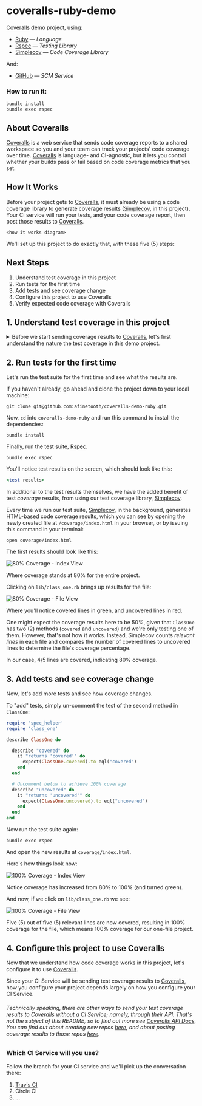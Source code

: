 # coveralls-ruby-demo

[Coveralls](https://coveralls.io/) demo project, using:

* [Ruby](https://www.ruby-lang.org/) — *Language*
* [Rspec](https://rspec.info/) — *Testing Library*
* [Simplecov](https://github.com/colszowka/simplecov) — *Code Coverage Library*

And:

* [GitHub](https://github.com/) — *SCM Service*

### How to run it:

```
bundle install
bundle exec rspec
```

## About Coveralls

[Coveralls](http://coveralls.io) is a web service that sends code coverage reports to a shared workspace so you and your team can track your projects' code coverage over time. [Coveralls](http://coveralls.io) is language- and CI-agnostic, but it lets you control whether your builds pass or fail based on code coverage metrics that you set.

## How It Works

Before your project gets to [Coveralls](http://coveralls.io), it must already be using a code coverage library to generate coverage results ([Simplecov](https://github.com/colszowka/simplecov), in this project). Your CI service will run your tests, and your code coverage report, then post those results to [Coveralls](http://coveralls.io).

```
<how it works diagram>
```

We'll set up this project to do exactly that, with these five (5) steps:

## Next Steps

1. Understand test coverage in this project
2. Run tests for the first time
3. Add tests and see coverage change
4. Configure this project to use Coveralls
5. Verify expected code coverage with Coveralls

## 1. Understand test coverage in this project

<details>
  <summary>Before we start sending coverage results to <a href="http://coveralls.io">Coveralls</a>, let's first understand the nature the test coverage in this demo project.</summary>


This is the totality of the code in this project:

```ruby
class ClassOne

  def self.covered
    "covered"
  end

  def self.uncovered
    "uncovered"
  end

end
```

And these are the tests:

```ruby
require 'spec_helper'
require 'class_one'

describe ClassOne do

  describe "covered" do
    it "returns 'covered'" do
      expect(ClassOne.covered).to eql("covered")
    end
  end

  # Uncomment below to achieve 100% coverage
  # describe "uncovered" do
  #   it "returns 'uncovered'" do
  #     expect(ClassOne.uncovered).to eql("uncovered")
  #   end
  # end
end
```

Notice that right now, only one of the two methods in `ClassOne` is being tested.
</details>

## 2. Run tests for the first time

Let's run the test suite for the first time and see what the results are.

If you haven't already, go ahead and clone the project down to your local machine:

```
git clone git@github.com:afinetooth/coveralls-demo-ruby.git
```

Now, `cd` into `coveralls-demo-ruby` and run this command to install the dependencies:

```
bundle install
```

Finally, run the test suite, [Rspec](https://rspec.info/).

```
bundle exec rspec
```

You'll notice test results on the screen, which should look like this:

```ruby
<test results>
```

In additional to the test results themselves, we have the added benefit of test _coverage_ results, from using our test coverage library, [Simplecov](https://github.com/colszowka/simplecov). 

Every time we run our test suite, [Simplecov](https://github.com/colszowka/simplecov), in the background, generates HTML-based code coverage results, which you can see by opening the newly created file at `/coverage/index.html` in your browser, or by issuing this command in your terminal:

```
open coverage/index.html
```

The first results should look like this:

![80% Coverage - Index View](../media/media/coverage_80_percent_index.png)

Where coverage stands at 80% for the entire project.

Clicking on `lib/class_one.rb` brings up results for the file:

![80% Coverage - File View](../media/media/coverage_80_percent_file.png?raw=true)

Where you'll notice covered lines in green, and uncovered lines in red.

One might expect the coverage results here to be 50%, given that `ClassOne` has two (2) methods (`covered` and `uncovered`) and we're only testing one of them. However, that's not how it works. Instead, Simplecov counts *relevant lines* in each file and compares the number of covered lines to uncovered lines to determine the file's coverage percentage. 

In our case, 4/5 lines are covered, indicating 80% coverage.

## 3. Add tests and see coverage change

Now, let's add more tests and see how coverage changes. 

To "add" tests, simply un-comment the test of the second method in `ClassOne`:

```ruby
require 'spec_helper'
require 'class_one'

describe ClassOne do

  describe "covered" do
    it "returns 'covered'" do
      expect(ClassOne.covered).to eql("covered")
    end
  end

  # Uncomment below to achieve 100% coverage
  describe "uncovered" do
    it "returns 'uncovered'" do
      expect(ClassOne.uncovered).to eql("uncovered")
    end
  end
end
```

Now run the test suite again:

```
bundle exec rspec
```

And open the new results at `coverage/index.html`.

Here's how things look now:

![100% Coverage - Index View](../media/media/coverage_100_percent_index.png?raw=true)

Notice coverage has increased from 80% to 100% (and turned green).

And now, if we click on `lib/class_one.rb` we see:

![100% Coverage - File View](../media/media/coverage_100_percent_file.png?raw=true)

Five (5) out of five (5) relevant lines are now covered, resulting in 100% coverage for the file, which means 100% coverage for our one-file project.

## 4. Configure this project to use Coveralls

Now that we understand how code coverage works in this project, let's configure it to use [Coveralls](http://coveralls.io).

Since your CI Service will be sending test coverage results to [Coveralls](http://coveralls.io), how you configure your project depends largely on how you configure your CI Service.

###### Technically speaking, there are other ways to send your test coverage results to [Coveralls](http://coveralls.io) without a CI Service; namely, through their API. That's not the subject of this README, so to find out more see [Coveralls API Docs](https://docs.coveralls.io/api-introduction). You can find out about creating new repos [here](https://coveralls.io/api/docs), and about posting coverage results to those repos [here](https://docs.coveralls.io/api-reference).

### Which CI Service will you use? 

Follow the branch for your CI service and we'll pick up the conversation there:

1. [Travis CI](https://github.com/afinetooth/coveralls-demo-ruby/tree/travis)
2. Circle CI
3. ...

